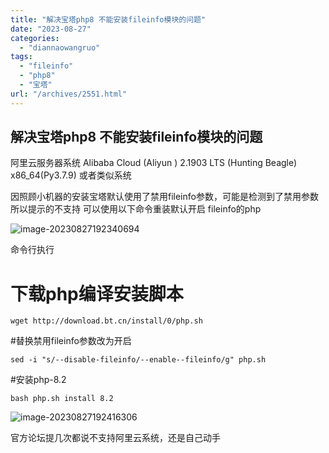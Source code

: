 ```yaml
---
title: "解决宝塔php8 不能安装fileinfo模块的问题"
date: "2023-08-27"
categories: 
  - "diannaowangruo"
tags: 
  - "fileinfo"
  - "php8"
  - "宝塔"
url: "/archives/2551.html"
---
```


## 解决宝塔php8 不能安装fileinfo模块的问题

阿里云服务器系统 Alibaba Cloud (Aliyun ) 2.1903 LTS (Hunting Beagle) x86\_64(Py3.7.9) 或者类似系统

因照顾小机器的安装宝塔默认使用了禁用fileinfo参数，可能是检测到了禁用参数所以提示的不支持 可以使用以下命令重装默认开启 fileinfo的php

![image-20230827192340694](https://img-cloud.zhoujie218.top/2023/08/3545df842e35f4917583d946c78ab2b2.webp)

命令行执行

# 下载php编译安装脚本

```
wget http://download.bt.cn/install/0/php.sh
```

#替换禁用fileinfo参数改为开启

```
sed -i "s/--disable-fileinfo/--enable--fileinfo/g" php.sh
```

#安装php-8.2

```
bash php.sh install 8.2
```

![image-20230827192416306](https://img-cloud.zhoujie218.top/2023/08/7efe971de6987b7b67352d82fd7e09ec.webp)

官方论坛提几次都说不支持阿里云系统，还是自己动手
